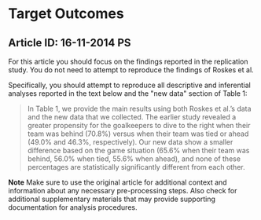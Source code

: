 # Target Outcomes
## Article ID: 16-11-2014 PS

For this article you should focus on the findings reported in the replication study. You do not need to attempt to reproduce the findings of Roskes et al.

Specifically, you should attempt to reproduce all descriptive and inferential analyses reported in the text below and the "new data" section of Table 1:

> In Table 1, we provide the main results using both
Roskes et al.’s data and the new data that we collected.
The earlier study revealed a greater propensity for the
goalkeepers to dive to the right when their team was
behind (70.8%) versus when their team was tied or ahead
(49.0% and 46.3%, respectively). Our new data show a
smaller difference based on the game situation (65.6%
when their team was behind, 56.0% when tied, 55.6%
when ahead), and none of these percentages are statistically
significantly different from each other.

**Note**
Make sure to use the original article for additional context and information about any necessary pre-processing steps. Also check for additional supplementary materials that may provide supporting documentation for analysis procedures.

